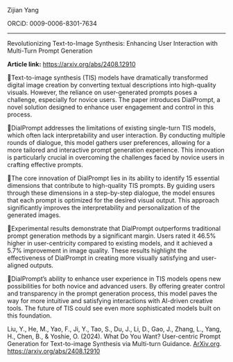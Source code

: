 Zijian Yang

ORCiD: 0009-0006-8301-7634

------

Revolutionizing Text-to-Image Synthesis: Enhancing User Interaction with Multi-Turn Prompt Generation

**Article link:** https://arxiv.org/abs/2408.12910

📌Text-to-image synthesis (TIS) models have dramatically transformed digital image creation by converting textual descriptions into high-quality visuals. However, the reliance on user-generated prompts poses a challenge, especially for novice users. The paper introduces DialPrompt, a novel solution designed to enhance user engagement and control in this process.

🔹DialPrompt addresses the limitations of existing single-turn TIS models, which often lack interpretability and user interaction. By conducting multiple rounds of dialogue, this model gathers user preferences, allowing for a more tailored and interactive prompt generation experience. This innovation is particularly crucial in overcoming the challenges faced by novice users in crafting effective prompts.

🔹The core innovation of DialPrompt lies in its ability to identify 15 essential dimensions that contribute to high-quality TIS prompts. By guiding users through these dimensions in a step-by-step dialogue, the model ensures that each prompt is optimized for the desired visual output. This approach significantly improves the interpretability and personalization of the generated images.

🔹Experimental results demonstrate that DialPrompt outperforms traditional prompt generation methods by a significant margin. Users rated it 46.5% higher in user-centricity compared to existing models, and it achieved a 5.7% improvement in image quality. These results highlight the effectiveness of DialPrompt in creating more visually satisfying and user-aligned outputs.

🔹DialPrompt’s ability to enhance user experience in TIS models opens new possibilities for both novice and advanced users. By offering greater control and transparency in the prompt generation process, this model paves the way for more intuitive and satisfying interactions with AI-driven creative tools. The future of TIS could see even more sophisticated models built on this foundation.

Liu, Y., He, M., Yao, F., Ji, Y., Tao, S., Du, J., Li, D., Gao, J., Zhang, L., Yang, H., Chen, B., & Yoshie, O. (2024). What Do You Want? User-centric Prompt Generation for Text-to-image Synthesis via Multi-turn Guidance. [ArXiv.org](http://ArXiv.org). https://arxiv.org/abs/2408.12910